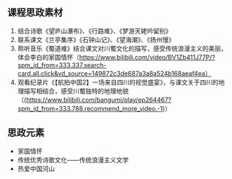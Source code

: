 ## 课程思政素材

1. 结合诗歌《望庐山瀑布》、《行路难》、《梦游天姥吟留别》
2. 联系课文《兰亭集序》《石钟山记》、《望海潮》、《扬州慢》
3. 聆听音乐《蜀道难》结合课文对川蜀文化的描写，感受传统浪漫主义的美丽，体会李白的家国情怀（https://www.bilibili.com/video/BV1Zb411J77P/?spm_id_from=333.337.search-card.all.click&vd_source=149872c3de687a3a8a524b168aeaf4ea）
4. 观看纪录片《【航拍中国2】一场来自四川的视觉盛宴》，与课文关于四川的地理描写相结合，感受川蜀独特的地理地貌（(https://www.bilibili.com/bangumi/play/ep264467?spm_id_from=333.788.recommend_more_video.-1)）

## 思政元素

- 家国情怀
- 传统优秀诗歌文化——传统浪漫主义文学
- 热爱中国河山
